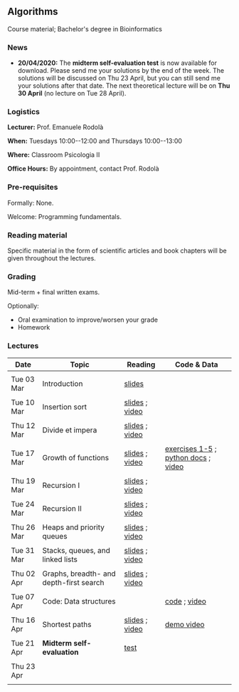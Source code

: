 ## Algorithms

Course material; Bachelor's degree in Bioinformatics

### News

- **20/04/2020:** The **midterm self-evaluation test** is now available for download. Please send me your solutions by the end of the week. The solutions will be discussed on Thu 23 April, but you can still send me your solutions after that date. The next theoretical lecture will be on **Thu 30 April** (no lecture on Tue 28 April).

### Logistics

**Lecturer:** Prof. Emanuele Rodolà

**When:** Tuesdays 10:00--12:00 and Thursdays 10:00--13:00

**Where:** Classroom Psicologia II

**Office Hours:** By appointment, contact Prof. Rodolà

### Pre-requisites

Formally: None. 

Welcome: Programming fundamentals.

### Reading material

Specific material in the form of scientific articles and book chapters will be given throughout the lectures.

### Grading

Mid-term + final written exams.

Optionally:

- Oral examination to improve/worsen your grade
- Homework

### Lectures

**Date** | **Topic** | **Reading** | **Code & Data**
------------ | ------------- | ------------ | ------------
| | |
Tue 03 Mar | Introduction | [slides](https://github.com/erodola/Alg-s2-2020/raw/master/01_intro/01-intro.pdf) | 
| | |
Tue 10 Mar | Insertion sort | [slides](https://github.com/erodola/Alg-s2-2020/raw/master/02_sort/02-sort.pdf) ; [video](https://www.youtube.com/watch?v=cTkeurumKrw) | 
| | |
Thu 12 Mar | Divide et impera | [slides](https://github.com/erodola/Alg-s2-2020/raw/master/03_divide/03-divide.pdf) ; [video](https://www.youtube.com/watch?v=i8l6wN4uaJ8) | 
| | |
Tue 17 Mar | Growth of functions | [slides](https://github.com/erodola/Alg-s2-2020/raw/master/04_growth/04-growth.pdf) ; [video](https://www.youtube.com/watch?v=xzm26NJKwzE) | [exercises 1-5](https://github.com/erodola/Alg-s2-2020/raw/master/04_growth/ex1-5.zip) ; [python docs](https://docs.python.org/3/) ; [video](https://www.youtube.com/watch?v=UPgw7np3YhY)
| | |
Thu 19 Mar | Recursion I | [slides](https://github.com/erodola/Alg-s2-2020/raw/master/05_recur1/05-recur1.pdf) ; [video](https://www.youtube.com/watch?v=X2b2-V1LM8A) | 
| | |
Tue 24 Mar | Recursion II | [slides](https://github.com/erodola/Alg-s2-2020/raw/master/06_recur2/06-recur2.pdf) ; [video](https://www.youtube.com/watch?v=WTrCjeswvnk) | 
| | |
Thu 26 Mar | Heaps and priority queues | [slides](https://github.com/erodola/Alg-s2-2020/raw/master/07_heap/07-heap.pdf) ; [video](https://www.youtube.com/watch?v=Q75KRgj6sMo) | 
| | |
Tue 31 Mar | Stacks, queues, and linked lists | [slides](https://github.com/erodola/Alg-s2-2020/raw/master/08_stack/08-stack.pdf) ; [video](https://www.youtube.com/watch?v=amirgeWSPR0) | 
| | |
Thu 02 Apr | Graphs, breadth- and depth-first search | [slides](https://github.com/erodola/Alg-s2-2020/raw/master/09_graphs/09-graphs.pdf) ; [video](https://www.youtube.com/watch?v=Le1AmPm7wXA) | 
| | |
Tue 07 Apr | Code: Data structures |  | [code](https://github.com/erodola/Alg-s2-2020/raw/master/08_stack/ex.zip) ; [video](https://www.youtube.com/watch?v=6HQsXSWgLC8)
| | |
Thu 16 Apr | Shortest paths | [slides](https://github.com/erodola/Alg-s2-2020/raw/master/10_paths/10-paths.pdf) ; [video](https://www.youtube.com/watch?v=jyJGof3znP0) | [demo video](https://www.youtube.com/watch?v=8mwJYCf70wk)
| | |
Tue 21 Apr | **Midterm self-evaluation** | [test](https://github.com/erodola/Alg-s2-2020/raw/master/midterm/sheet.pdf) | 
| | |
Thu 23 Apr | | | 
| | |
